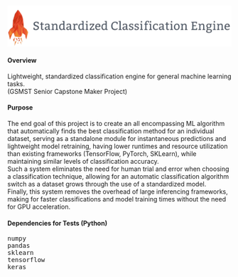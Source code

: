 <p align="center">
  <img src="https://raw.githubusercontent.com/hershyz/standardized-classification-engine/main/images/logo.png" width=600px>
</p>

<h4>Overview</h4>
<p>
  Lightweight, standardized classification engine for general machine learning tasks.<br>
  (GSMST Senior Capstone Maker Project)
</p>

<h4>Purpose</h4>
<p>
  The end goal of this project is to create an all encompassing ML algorithm that automatically finds the best classification method for an individual dataset, serving as a standalone module for instantaneous predictions and lightweight model retraining, having lower runtimes and resource utilization than existing frameworks (TensorFlow, PyTorch, SKLearn), while maintaining similar levels of classification accuracy.<br>
  Such a system eliminates the need for human trial and error when choosing a classification technique, allowing for an automatic classification algorithm switch as a dataset grows through the use of a standardized model.<br>
  Finally, this system removes the overhead of large inferencing frameworks, making for faster classifications and model training times without the need for GPU acceleration.
</p>

<h4>Dependencies for Tests (Python)</h4>
<pre>
numpy
pandas
sklearn
tensorflow
keras
</pre>